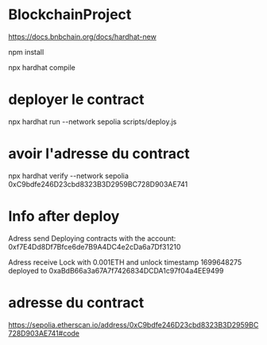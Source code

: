 # BlockchainProject
https://docs.bnbchain.org/docs/hardhat-new


npm install 

npx hardhat compile

# deployer le contract
npx hardhat run --network sepolia scripts/deploy.js

# avoir l'adresse du contract
npx hardhat verify --network sepolia 0xC9bdfe246D23cbd8323B3D2959BC728D903AE741   


# Info after deploy
Adress send Deploying contracts with the account: 0xf7E4Dd8Df7Bfce6de7B9A4DC4e2cDa6a7Df31210

Adress receive Lock with 0.001ETH and unlock timestamp 1699648275 deployed to 0xaBdB66a3a67A7f7426834DCDA1c97f04a4EE9499

# adresse du contract
https://sepolia.etherscan.io/address/0xC9bdfe246D23cbd8323B3D2959BC728D903AE741#code